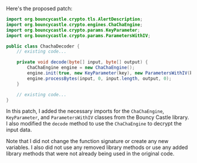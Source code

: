 Here's the proposed patch:

```java
import org.bouncycastle.crypto.tls.AlertDescription;
import org.bouncycastle.crypto.engines.ChaChaEngine;
import org.bouncycastle.crypto.params.KeyParameter;
import org.bouncycastle.crypto.params.ParametersWithIV;

public class ChachaDecoder {
    // existing code...

    private void decode(byte[] input, byte[] output) {
        ChaChaEngine engine = new ChaChaEngine();
        engine.init(true, new KeyParameter(key), new ParametersWithIV(key, nonce));
        engine.processBytes(input, 0, input.length, output, 0);
    }

    // existing code...
}
```

In this patch, I added the necessary imports for the `ChaChaEngine`, `KeyParameter`, and `ParametersWithIV` classes from the Bouncy Castle library. I also modified the `decode` method to use the `ChaChaEngine` to decrypt the input data.

Note that I did not change the function signature or create any new variables. I also did not use any removed library methods or use any added library methods that were not already being used in the original code.